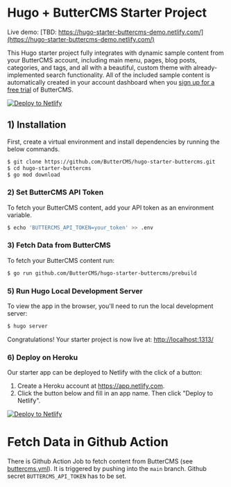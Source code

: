 # Hugo + ButterCMS Starter Project

Live demo: [TBD: https://hugo-starter-buttercms-demo.netlify.com/](https://hugo-starter-buttercms-demo.netlify.com/) 

This Hugo starter project fully integrates with dynamic sample content from your ButterCMS account, including main menu, pages, blog posts, categories, and tags, and all with a beautiful, custom theme with already-implemented search functionality. All of the included sample content is automatically created in your account dashboard when you 
[sign up for a free trial](https://buttercms.com/join/) of ButterCMS.

[![Deploy to Netlify](https://www.netlify.com/img/deploy/button.svg)](https://app.netlify.com/start/deploy?repository=https://github.com/ButterCMS/hugo-starter-buttercms)


## 1) Installation

First, create a virtual environment and install dependencies by running the 
below commands.

```bash
$ git clone https://github.com/ButterCMS/hugo-starter-buttercms.git
$ cd hugo-starter-buttercms
$ go mod download 
```

### 2) Set ButterCMS API Token

To fetch your ButterCMS content, add your API token as an environment variable. 

```bash
$ echo 'BUTTERCMS_API_TOKEN=your_token' >> .env
```

### 3) Fetch Data from ButterCMS

To fetch your ButterCMS content run:

```bash
$ go run github.com/ButterCMS/hugo-starter-buttercms/prebuild
```

### 5) Run Hugo Local Development Server

To view the app in the browser, you'll need to run the local development server:

```bash
$ hugo server
```

Congratulations! Your starter project is now live at: [http://localhost:1313/](http://localhost:1313/)

### 6) Deploy on Heroku

Our starter app can be deployed to Netlify with the click of a button:

1. Create a Heroku account at https://app.netlify.com.
2. Click the button below and fill in an app name. Then click "Deploy to Netlify".

[![Deploy to Netlify](https://www.netlify.com/img/deploy/button.svg)](https://app.netlify.com/start/deploy?repository=https://github.com/ButterCMS/hugo-starter-buttercms)

# Fetch Data in Github Action

There is Github Action Job to fetch content from ButterCMS (see [buttercms.yml](./.github/workflows/buttercms.yml)). It is triggered by pushing into the `main` branch. Github secret `BUTTERCMS_API_TOKEN` has to be set.
